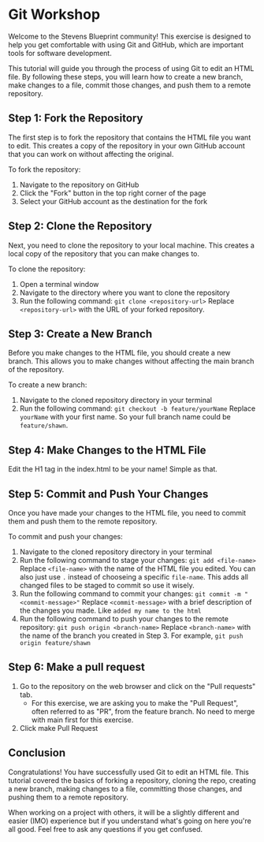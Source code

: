 # Git Workshop

Welcome to the Stevens Blueprint community! This exercise is designed to help you get comfortable with using Git and GitHub, which are important tools for software development.

This tutorial will guide you through the process of using Git to edit an HTML file. By following these steps, you will learn how to create a new branch, make changes to a file, commit those changes, and push them to a remote repository.

## Step 1: Fork the Repository

The first step is to fork the repository that contains the HTML file you want to edit. This creates a copy of the repository in your own GitHub account that you can work on without affecting the original.

To fork the repository:

1. Navigate to the repository on GitHub
2. Click the "Fork" button in the top right corner of the page
3. Select your GitHub account as the destination for the fork

## Step 2: Clone the Repository

Next, you need to clone the repository to your local machine. This creates a local copy of the repository that you can make changes to.

To clone the repository:

1. Open a terminal window
2. Navigate to the directory where you want to clone the repository
3. Run the following command:
```git clone <repository-url>```
Replace `<repository-url>` with the URL of your forked repository.

## Step 3: Create a New Branch

Before you make changes to the HTML file, you should create a new branch. This allows you to make changes without affecting the main branch of the repository.

To create a new branch:

1. Navigate to the cloned repository directory in your terminal
2. Run the following command:
```git checkout -b feature/yourName```
Replace `yourName` with your first name. So your full branch name could be ```feature/shawn```.

## Step 4: Make Changes to the HTML File

Edit the H1 tag in the index.html to be your name! Simple as that.

## Step 5: Commit and Push Your Changes

Once you have made your changes to the HTML file, you need to commit them and push them to the remote repository.

To commit and push your changes:

1. Navigate to the cloned repository directory in your terminal
2. Run the following command to stage your changes:
```git add <file-name>```
Replace `<file-name>` with the name of the HTML file you edited. You can also just use `.` instead of chooseing a specific `file-name`. This adds all changed files to be staged to commit so use it wisely. 
3. Run the following command to commit your changes:
```git commit -m "<commit-message>"```
Replace `<commit-message>` with a brief description of the changes you made. Like `added my name to the html`
4. Run the following command to push your changes to the remote repository:
```git push origin <branch-name>```
Replace `<branch-name>` with the name of the branch you created in Step 3. For example, `git push origin feature/shawn`

## Step 6: Make a pull request

1. Go to the repository on the web browser and click on the "Pull requests" tab. 
	- For this exercise, we are asking you to make the "Pull Request", often referred to as "PR", from the feature branch. No need to merge with main first for this exercise.
2. Click make Pull Request


## Conclusion

Congratulations! You have successfully used Git to edit an HTML file. This tutorial covered the basics of forking a repository, cloning the repo, creating a new branch, making changes to a file, committing those changes, and pushing them to a remote repository. 

When working on a project with others, it will be a slightly different and easier (IMO) experience but if you understand what's going on here you're all good. Feel free to ask any questions if you get confused. 